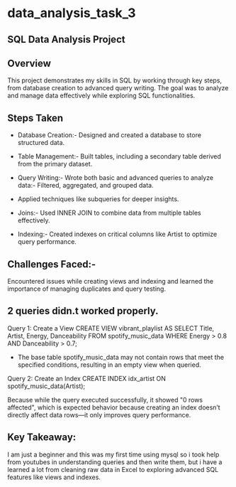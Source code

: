 # data_analysis_task_3

## SQL Data Analysis Project

## Overview
This project demonstrates my skills in SQL by working through key steps, from database creation to advanced query writing. The goal was to analyze and manage data effectively while exploring SQL functionalities.

## Steps Taken
- Database Creation:- Designed and created a database to store structured data.

- Table Management:- Built tables, including a secondary table derived from the primary dataset.

- Query Writing:- Wrote both basic and advanced queries to analyze data:- Filtered, aggregated, and grouped data.

- Applied techniques like subqueries for deeper insights.

- Joins:- Used INNER JOIN to combine data from multiple tables effectively.

- Indexing:- Created indexes on critical columns like Artist to optimize query performance.

## Challenges Faced:- 
Encountered issues while creating views and indexing and learned the importance of managing duplicates and query testing.

## 2 queries didn.t worked properly.

Query 1: Create a View
CREATE VIEW vibrant_playlist AS
SELECT Title, Artist, Energy, Danceability
FROM spotify_music_data
WHERE Energy > 0.8 AND Danceability > 0.7;

- The base table spotify_music_data may not contain rows that meet the specified conditions, resulting in an empty view when queried.

Query 2: Create an Index
CREATE INDEX idx_artist ON spotify_music_data(Artist);

Because while the query executed successfully, it showed "0 rows affected", which is expected behavior because creating an index doesn’t directly affect data rows—it only improves query performance.

## Key Takeaway:
I am just a beginner and this was my first time using mysql so i took help from youtubes in understanding queries and then write them, but i have a learned a lot from cleaning raw data in Excel to exploring advanced SQL features like views and indexes.
